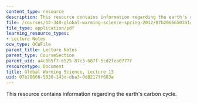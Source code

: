 ```yaml
---
content_type: resource
description: This resource contains information regarding the earth's carbon cycle.
file: /courses/12-340-global-warming-science-spring-2012/07b206665030143ddba30d8217ff683a_MIT12_340S12_lec13.pdf
file_type: application/pdf
learning_resource_types:
- Lecture Notes
ocw_type: OCWFile
parent_title: Lecture Notes
parent_type: CourseSection
parent_uid: a4c8b5f7-6525-87c3-687f-5cd2fea0777f
resourcetype: Document
title: Global Warming Science, Lecture 13
uid: 07b20666-5030-143d-dba3-0d8217ff683a
---
```

This resource contains information regarding the earth's carbon cycle.

